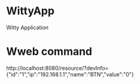 # WittyApp
Witty Application

# Wweb command
http://localhost:8080/resource/?devInfo={"id":"1","ip":"192.168.1.1","name":"BTN","value":"0"}
